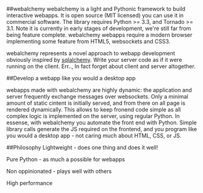 ##webalchemy
webalchemy is a light and Pythonic framework to build interactive webapps. It is open source (MIT licensed) you can use it in commercial software. The library requires Python >= 3.3, and Tornado >= 3.1. Note it is currently in early stages of development, we're still far from being feature complete. webalchemy webapps require a modern browser implementing some feature from HTML5, websockets and CSS3.

webalchemy represents a novel approach to webapp development obviously inspired by [sqlalchemy](http://www.sqlalchemy.org/). Write your server code as if it were running on the client. Err.., In fact  forget about client and server altogether.

##Develop a webapp like you would a desktop app

webapps made with webalchemy are highly dynamic: the application and server frequently exchange messages over websockets. Only a minimal amount of static cintent is initially served, and from there on all page is rendered dynamically. This allows to keep fronend code simple as all complex logic is implemented on the server, using regular Python. In essense, with webalchemy you automate the front end with Python. Simple library calls generate the JS required on the frontend, and you program like you would a desktop app - not caring much about HTML, CSS, or JS.

##Philosophy
Lightweight - does one thing and does it well!

Pure Python - as much a possible for webapps

Non oppinionated - plays well with others

High performance










